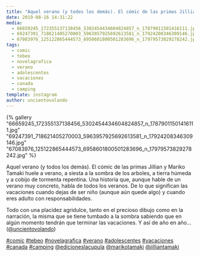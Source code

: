 ```yaml
---
title: "Aquel verano (y todos los demás). El cómic de las primas Jillian y Mariko Tamaki huele a verano, a siesta a la sombra de los arboles, a tierra húmeda y a cobijo de tormenta repentina"
date: 2019-08-16 14:31:22
media: 
  - 66659245_172355137138456_5302454434604824857_n_17879011501416111.jpg
  - 69247391_718621405270003_5963957925692613581_n_17924208346309146.jpg
  - 67083976_125122865444573_6958601800501283696_n_17979573829278242.jpg
tags: 
  - comic
  - tebeo
  - novelagrafica
  - verano
  - adolescentes
  - vacaciones
  - canada
  - camping
template: instagram
author: uncientovolando
---
```


{% gallery "66659245_172355137138456_5302454434604824857_n_17879011501416111.jpg" "69247391_718621405270003_5963957925692613581_n_17924208346309146.jpg" "67083976_125122865444573_6958601800501283696_n_17979573829278242.jpg" %}

Aquel verano (y todos los demás). El cómic de las primas Jillian y Mariko Tamaki huele a verano, a siesta a la sombra de los arboles, a tierra húmeda y a cobijo de tormenta repentina.
Una historia que, aunque hable de un verano muy concreto, habla de todos los veranos. De lo que significan las vacaciones cuando dejas de ser niño (aunque aún quede algo) y cuando eres adulto con responsabilidades.

Todo con una placidez agridulce, tanto en el precioso dibujo como en la narración, la misma que se tiene tumbado a la sombra sabiendo que en algún momento tendrán que terminar las vacaciones. Y así de año en año... ([@uncientovolando](https://instagram.com/uncientovolando))

[#comic](/tags/comic) [#tebeo](/tags/tebeo) [#novelagrafica](/tags/novelagrafica) [#verano](/tags/verano) [#adolescentes](/tags/adolescentes) [#vacaciones](/tags/vacaciones) [#canada](/tags/canada) [#camping](/tags/camping) [@edicioneslacupula](https://instagram.com/edicioneslacupula) [@marikotamaki](https://instagram.com/marikotamaki) [@jilliantamaki](https://instagram.com/jilliantamaki)
